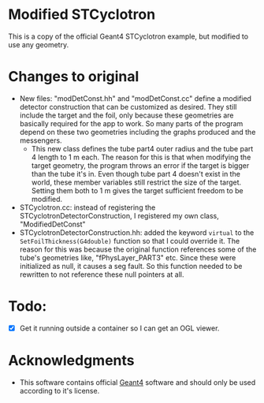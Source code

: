 # Modified STCyclotron

This is a copy of the official Geant4 STCyclotron example, but modified to use any geometry.

# Changes to original
- New files: "modDetConst.hh" and "modDetConst.cc" define a modified detector construction that can be customized as desired. They still include the target and the foil, only because these geometries are basically required for the app to work. So many parts of the program depend on these two geometries including the graphs produced and the messengers.
  - This new class defines the tube part4 outer radius and the tube part 4 length to 1 m each. The reason for this is that when modifying the target geometry, the program throws an error if the target is bigger than the tube it's in. Even though tube part 4 doesn't exist in the world, these member variables still restrict the size of the target. Setting them both to 1 m gives the target sufficient freedom to be modified.
- STCyclotron.cc: instead of registering the STCyclotronDetectorConstruction, I registered my own class, "ModifiedDetConst"
- STCyclotronDetectorConstruction.hh: added the keyword `virtual` to the `SetFoilThickness(G4double)` function so that I could override it. The reason for this was because the original function references some of the tube's geometries like, "fPhysLayer_PART3" etc. Since these were initialized as null, it causes a seg fault. So this function needed to be rewritten to not reference these null pointers at all.

# Todo:
- [x] Get it running outside a container so I can get an OGL viewer.


# Acknowledgments
- This software contains official [Geant4](https://geant4.web.cern.ch/) software and should only be used according to it's license. 
